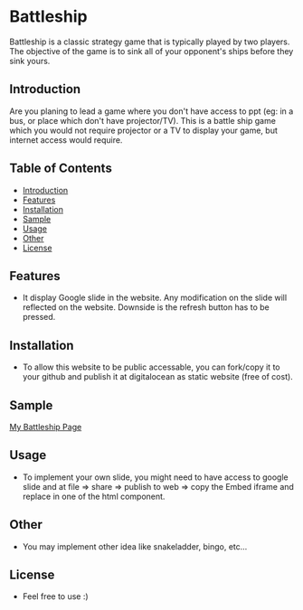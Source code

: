 # Battleship

Battleship is a classic strategy game that is typically played by two players. The objective of the game is to sink all of your opponent's ships before they sink yours.

## Introduction

Are you planing to lead a game where you don't have access to ppt (eg: in a bus, or place which don't have projector/TV). This is a battle ship game which you would not require projector or a TV to display your game, but internet access would require.

## Table of Contents

- [Introduction](#introduction)
- [Features](#features)
- [Installation](#installation)
- [Sample](#sample)
- [Usage](#usage)
- [Other](#other)
- [License](#license)

## Features

- It display Google slide in the website. Any modification on the slide will reflected on the website. Downside is the refresh button has to be pressed.

## Installation

- To allow this website to be public accessable, you can fork/copy it to your github and publish it at digitalocean as static website (free of cost).

## Sample

[My Battleship Page](https://hi.tzehau.com)

## Usage

- To implement your own slide, you might need to have access to google slide and at file => share => publish to web => copy the Embed iframe and replace in one of the html component.

## Other

- You may implement other idea like snakeladder, bingo, etc...

## License

- Feel free to use :)
